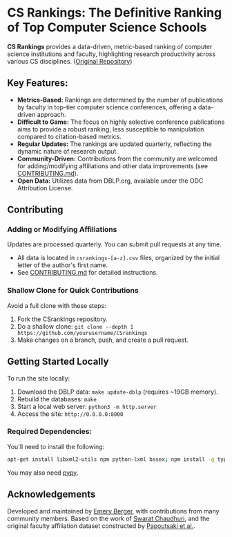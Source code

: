 # CS Rankings: The Definitive Ranking of Top Computer Science Schools

**CS Rankings** provides a data-driven, metric-based ranking of computer science institutions and faculty, highlighting research productivity across various CS disciplines. ([Original Repository](https://github.com/emeryberger/CSrankings))

## Key Features:

*   **Metrics-Based:** Rankings are determined by the number of publications by faculty in top-tier computer science conferences, offering a data-driven approach.
*   **Difficult to Game:** The focus on highly selective conference publications aims to provide a robust ranking, less susceptible to manipulation compared to citation-based metrics.
*   **Regular Updates:** The rankings are updated quarterly, reflecting the dynamic nature of research output.
*   **Community-Driven:** Contributions from the community are welcomed for adding/modifying affiliations and other data improvements (see [CONTRIBUTING.md](CONTRIBUTING.md)).
*   **Open Data:** Utilizes data from DBLP.org, available under the ODC Attribution License.

## Contributing

### Adding or Modifying Affiliations

Updates are processed quarterly.  You can submit pull requests at any time.

*   All data is located in `csrankings-[a-z].csv` files, organized by the initial letter of the author's first name.
*   See [CONTRIBUTING.md](CONTRIBUTING.md) for detailed instructions.

### Shallow Clone for Quick Contributions

Avoid a full clone with these steps:

1.  Fork the CSrankings repository.
2.  Do a shallow clone: `git clone --depth 1 https://github.com/yourusername/CSrankings`
3.  Make changes on a branch, push, and create a pull request.

## Getting Started Locally

To run the site locally:

1.  Download the DBLP data: `make update-dblp` (requires ~19GB memory).
2.  Rebuild the databases: `make`
3.  Start a local web server: `python3 -m http.server`
4.  Access the site: `http://0.0.0.0:8000`

### Required Dependencies:

You'll need to install the following:

```bash
apt-get install libxml2-utils npm python-lxml basex; npm install -g typescript google-closure-compiler
```

You may also need [pypy](https://doc.pypy.org/en/latest/install.html).

## Acknowledgements

Developed and maintained by [Emery Berger](https://emeryberger.com), with contributions from many community members.  Based on the work of [Swarat Chaudhuri](https://www.cs.utexas.edu/~swarat/), and the original faculty affiliation dataset constructed by [Papoutsaki et al.](http://cs.brown.edu/people/alexpap/faculty_dataset.html).